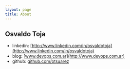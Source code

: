 ```yaml
---
layout: page
title: About
---
```



Osvaldo Toja
------------


* linkedin: [http://www.linkedin.com/in/osvaldotoja](http://www.linkedin.com/in/osvaldotoja)
* blog: [www.devops.com.ar](http://www.devops.com.ar)
* github: [github.com/otsuarez](http://github.com/otsuarez)
